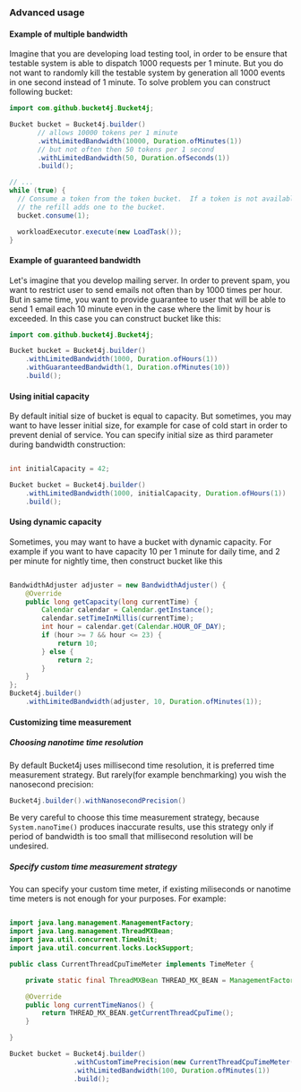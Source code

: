 ### Advanced usage

#### Example of multiple bandwidth

Imagine that you are developing load testing tool, in order to be ensure that testable system is able to dispatch 1000 requests per 1 minute.
But you do not want to randomly kill the testable system by generation all 1000 events in one second instead of 1 minute. 
To solve problem you can construct following bucket:
```java
import com.github.bucket4j.Bucket4j;

Bucket bucket = Bucket4j.builder()
       // allows 10000 tokens per 1 minute
       .withLimitedBandwidth(10000, Duration.ofMinutes(1))
       // but not often then 50 tokens per 1 second
       .withLimitedBandwidth(50, Duration.ofSeconds(1))
       .build();

// ...
while (true) {
  // Consume a token from the token bucket.  If a token is not available this method will block until
  // the refill adds one to the bucket.
  bucket.consume(1);

  workloadExecutor.execute(new LoadTask());
}
```

#### Example of guaranteed bandwidth

Let's imagine that you develop mailing server. 
In order to prevent spam, you want to restrict user to send emails not often than by 1000 times per hour. 
But in same time, you want to provide guarantee to user that will be able to send 1 email each 10 minute even in the case where the limit by hour is exceeded. 
In this case you can construct bucket like this:

```java
import com.github.bucket4j.Bucket4j;

Bucket bucket = Bucket4j.builder()
    .withLimitedBandwidth(1000, Duration.ofHours(1))
    .withGuaranteedBandwidth(1, Duration.ofMinutes(10))
    .build();
```

#### Using initial capacity  

By default initial size of bucket is equal to capacity. 
But sometimes, you may want to have lesser initial size, for example for case of cold start in order to prevent denial of service. 
You can specify initial size as third parameter during bandwidth construction:

```java

int initialCapacity = 42;

Bucket bucket = Bucket4j.builder()
    .withLimitedBandwidth(1000, initialCapacity, Duration.ofHours(1))
    .build();
```

#### Using dynamic capacity  

Sometimes, you may want to have a bucket with dynamic capacity. For example if you want to have capacity 10 per 1 minute for daily time,
and 2 per minute for nightly time, then construct bucket like this

```java

BandwidthAdjuster adjuster = new BandwidthAdjuster() {
    @Override
    public long getCapacity(long currentTime) {
        Calendar calendar = Calendar.getInstance();
        calendar.setTimeInMillis(currentTime);
        int hour = calendar.get(Calendar.HOUR_OF_DAY);
        if (hour >= 7 && hour <= 23) {
            return 10;    
        } else {
            return 2;
        }
    }
};
Bucket4j.builder()
    .withLimitedBandwidth(adjuster, 10, Duration.ofMinutes(1));
```

#### Customizing time measurement
##### Choosing nanotime time resolution
By default Bucket4j uses millisecond time resolution, it is preferred time measurement strategy. 
But rarely(for example benchmarking) you wish the nanosecond precision:
``` java
Bucket4j.builder().withNanosecondPrecision()
```
Be very careful to choose this time measurement strategy, because ```System.nanoTime()``` produces inaccurate results, 
use this strategy only if period of bandwidth is too small that millisecond resolution will be undesired.
   
##### Specify custom time measurement strategy
You can specify your custom time meter, if existing miliseconds or nanotime time meters is not enough for your purposes. For example:

```java

import java.lang.management.ManagementFactory;
import java.lang.management.ThreadMXBean;
import java.util.concurrent.TimeUnit;
import java.util.concurrent.locks.LockSupport;

public class CurrentThreadCpuTimeMeter implements TimeMeter {

    private static final ThreadMXBean THREAD_MX_BEAN = ManagementFactory.getThreadMXBean();

    @Override
    public long currentTimeNanos() {
        return THREAD_MX_BEAN.getCurrentThreadCpuTime();
    }

}

Bucket bucket = Bucket4j.builder()
                .withCustomTimePrecision(new CurrentThreadCpuTimeMeter())
                .withLimitedBandwidth(100, Duration.ofMinutes(1))
                .build();


```
